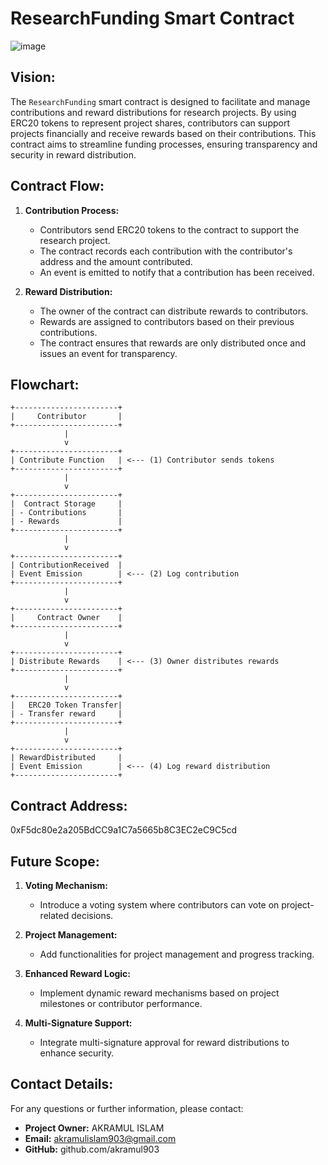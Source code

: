 # ResearchFunding Smart Contract
![image](https://github.com/user-attachments/assets/463fdbf2-9f47-4dbe-94f1-ce275a9f13c0)

## Vision:

The `ResearchFunding` smart contract is designed to facilitate and manage contributions and reward distributions for research projects. By using ERC20 tokens to represent project shares, contributors can support projects financially and receive rewards based on their contributions. This contract aims to streamline funding processes, ensuring transparency and security in reward distribution.

## Contract Flow:

1. **Contribution Process:**
   - Contributors send ERC20 tokens to the contract to support the research project.
   - The contract records each contribution with the contributor's address and the amount contributed.
   - An event is emitted to notify that a contribution has been received.

2. **Reward Distribution:**
   - The owner of the contract can distribute rewards to contributors.
   - Rewards are assigned to contributors based on their previous contributions.
   - The contract ensures that rewards are only distributed once and issues an event for transparency.

## Flowchart:

```plaintext
+-----------------------+
|     Contributor       |
+-----------------------+
            |
            v
+-----------------------+
| Contribute Function   | <--- (1) Contributor sends tokens
+-----------------------+
            |
            v
+-----------------------+
|  Contract Storage     |
| - Contributions       |
| - Rewards             |
+-----------------------+
            |
            v
+-----------------------+
| ContributionReceived  |
| Event Emission        | <--- (2) Log contribution
+-----------------------+
            |
            v
+-----------------------+
|     Contract Owner    |
+-----------------------+
            |
            v
+-----------------------+
| Distribute Rewards    | <--- (3) Owner distributes rewards
+-----------------------+
            |
            v
+-----------------------+
|   ERC20 Token Transfer|
| - Transfer reward     |
+-----------------------+
            |
            v
+-----------------------+
| RewardDistributed     |
| Event Emission        | <--- (4) Log reward distribution
+-----------------------+
```

## Contract Address:
0xF5dc80e2a205BdCC9a1C7a5665b8C3EC2eC9C5cd

## Future Scope:

1. **Voting Mechanism:**
   - Introduce a voting system where contributors can vote on project-related decisions.

2. **Project Management:**
   - Add functionalities for project management and progress tracking.

3. **Enhanced Reward Logic:**
   - Implement dynamic reward mechanisms based on project milestones or contributor performance.

4. **Multi-Signature Support:**
   - Integrate multi-signature approval for reward distributions to enhance security.

## Contact Details:

For any questions or further information, please contact:

- **Project Owner:** AKRAMUL ISLAM
- **Email:** akramulislam903@gmail.com
- **GitHub:** github.com/akramul903
